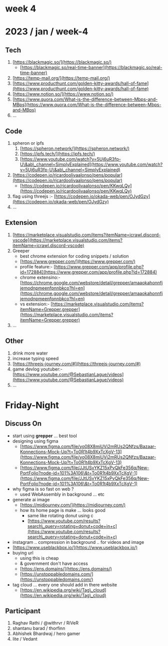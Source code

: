 # week 4

# 2023 / jan / week-4

## Tech

1. [https://blackmagic.so/](https://blackmagic.so/)
   * [https://blackmagic.so/real-time-banner](https://blackmagic.so/real-time-banner)
2. [https://temp-mail.org/](https://temp-mail.org/)
3. [https://www.producthunt.com/golden-kitty-awards/hall-of-fame](https://www.producthunt.com/golden-kitty-awards/hall-of-fame)
4. [https://www.notion.so/](https://www.notion.so/)
5. [https://www.quora.com/What-is-the-difference-between-Mbps-and-MBps](https://www.quora.com/What-is-the-difference-between-Mbps-and-MBps)
6. ...

## Code

1. spheron or ipfs
   1. [https://spheron.network/](https://spheron.network/)
   2. [https://ipfs.tech/](https://ipfs.tech/)
   3. [https://www.youtube.com/watch?v=5Uj6uR3fp-U\&ab\_channel=SimplyExplained](https://www.youtube.com/watch?v=5Uj6uR3fp-U\&ab\_channel=SimplyExplained)
2. [https://codepen.io/ricardoolivaalonso/pens/popular](https://codepen.io/ricardoolivaalonso/pens/popular)
   * [https://codepen.io/ricardoolivaalonso/pen/KKwqLQy](https://codepen.io/ricardoolivaalonso/pen/KKwqLQy)
3. flag using threejs :- [https://codepen.io/okada-web/pen/OJydGzy](https://codepen.io/okada-web/pen/OJydGzy)
4. ...

## Extension

1. [https://marketplace.visualstudio.com/items?itemName=icrawl.discord-vscode](https://marketplace.visualstudio.com/items?itemName=icrawl.discord-vscode)
2. Greeper
   * best chrome extension for coding snippets / solution
   * [https://www.grepper.com/](https://www.grepper.com/)
   * profile feature:- [https://www.grepper.com/app/profile.php?id=172884](https://www.grepper.com/app/profile.php?id=172884)
   * chrome extensino:- [https://chrome.google.com/webstore/detail/grepper/amaaokahonnfjjemodnpmeenfpnnbkco?hl=en](https://chrome.google.com/webstore/detail/grepper/amaaokahonnfjjemodnpmeenfpnnbkco?hl=en)
   * vs extension:- [https://marketplace.visualstudio.com/items?itemName=Grepper.grepper](https://marketplace.visualstudio.com/items?itemName=Grepper.grepper)
3. ...

## Other

1. drink more water
2. increase typing speed
3. [https://threejs-journey.com/#](https://threejs-journey.com/#)
4. game devlog youtuber:- [https://www.youtube.com/@SebastianLague/videos](https://www.youtube.com/@SebastianLague/videos)
5. ...

# Friday-Night

## Discuss On

* start using **grepper** ... best tool
* designing using figma
  * [https://www.figma.com/file/yo08X8miUVj2mRUs2QNfzs/Bazaar-Konnections-Mock-Up?t=To0R1t4b9XxTcXgV-13](https://www.figma.com/file/yo08X8miUVj2mRUs2QNfzs/Bazaar-Konnections-Mock-Up?t=To0R1t4b9XxTcXgV-13)
  * [https://www.figma.com/file/JJtUSvYKZ15xPvQkFe356q/New-PortFolio?node-id=101%3A106\&t=To0R1t4b9XxTcXgV-1](https://www.figma.com/file/JJtUSvYKZ15xPvQkFe356q/New-PortFolio?node-id=101%3A106\&t=To0R1t4b9XxTcXgV-1)
* why figma is so fast on web ?
  * used WebAssembly in background ... etc
* generate ai image
  * [https://midjourney.com/](https://midjourney.com/)
  * how its home page is make ... looks good
    * same like rotating donut using c
    * [https://www.youtube.com/results?search\_query=rotating+donut+code+in+c](https://www.youtube.com/results?search\_query=rotating+donut+code+in+c)
* instagram .. compression in background .. for videos and image
* [https://www.useblackbox.io/](https://www.useblackbox.io/)
* buying url
  * using this is cheap
  * & government don't have access
  * [https://ens.domains/](https://ens.domains/)
  * [https://unstoppabledomains.com/](https://unstoppabledomains.com/)
* tag cloud ... every one should add in there website
  * [https://en.wikipedia.org/wiki/Tag\_cloud](https://en.wikipedia.org/wiki/Tag\_cloud)

## Participant

1. Raghav Rathi / @withrvr / RiVeR
2. shantanu barad / thorfinn
3. Abhishek Bhardwaj / hero gamer
4. lite / Vedant
